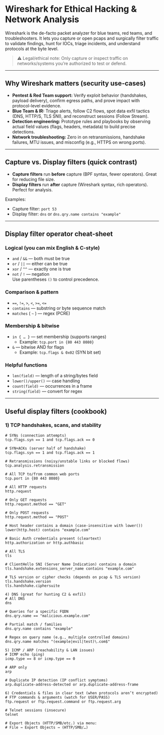 # Wireshark for Ethical Hacking & Network Analysis

Wireshark is the de-facto packet analyzer for blue teams, red teams, and troubleshooters. It lets you capture or open pcaps and surgically filter traffic to validate findings, hunt for IOCs, triage incidents, and understand protocols at the byte level.

> ⚠️ Legal/ethical note: Only capture or inspect traffic on networks/systems you’re authorized to test or defend.

---

## Why Wireshark matters (security use-cases)

- **Pentest & Red Team support:** Verify exploit behavior (handshakes, payload delivery), confirm egress paths, and prove impact with protocol-level evidence.  
- **Blue Team & IR:** Triage alerts, follow C2 flows, spot data exfil tactics (DNS, HTTP/S, TLS SNI), and reconstruct sessions (Follow Stream).  
- **Detection engineering:** Prototype rules and playbooks by observing actual field values (flags, headers, metadata) to build precise detections.  
- **Network troubleshooting:** Zero in on retransmissions, handshake failures, MTU issues, and misconfig (e.g., HTTPS on wrong ports).

---

## Capture vs. Display filters (quick contrast)

- **Capture filters** run **before** capture (BPF syntax, fewer operators). Great for reducing file size.  
- **Display filters** run **after** capture (Wireshark syntax, rich operators). Perfect for analysis.

Examples:
- Capture filter: `port 53`  
- Display filter: `dns` or `dns.qry.name contains "example"`

---

## Display filter operator cheat-sheet

### Logical (you can mix English & C-style)
- `and` / `&&` — both must be true  
- `or` / `||` — either can be true  
- `xor` / `^^` — exactly one is true  
- `not` / `!` — negation  
Use parentheses `()` to control precedence.

### Comparison & pattern
- `==`, `!=`, `>`, `<`, `>=`, `<=`
- `contains` — substring or byte sequence match  
- `matches` ( `~` ) — regex (PCRE)

### Membership & bitwise
- `in { … }` — set membership (supports ranges)  
  - Example: `tcp.port in {80 443 8080}`  
- `&` — bitwise AND for flags  
  - Example: `tcp.flags & 0x02` (SYN bit set)

### Helpful functions
- `len(field)` — length of a string/bytes field  
- `lower()/upper()` — case handling  
- `count(field)` — occurrences in a frame  
- `string(field)` — convert for regex

---

## Useful display filters (cookbook)

### 1) TCP handshakes, scans, and stability
```wireshark
# SYNs (connection attempts)
tcp.flags.syn == 1 and tcp.flags.ack == 0

# SYN+ACKs (server half of handshake)
tcp.flags.syn == 1 and tcp.flags.ack == 1

# Retransmissions (noisy/unstable links or blocked flows)
tcp.analysis.retransmission

# All TCP to/from common web ports
tcp.port in {80 443 8080}

# All HTTP requests
http.request

# Only GET requests
http.request.method == "GET"

# Only POST requests
http.request.method == "POST"

# Host header contains a domain (case-insensitive with lower())
lower(http.host) contains "example.com"

# Basic Auth credentials present (cleartext)
http.authorization or http.authbasic

# All TLS
tls

# ClientHello SNI (Server Name Indication) contains a domain
tls.handshake.extensions_server_name contains "example.com"

# TLS version or cipher checks (depends on pcap & TLS version)
tls.handshake.version
tls.handshake.ciphersuite

4) DNS (great for hunting C2 & exfil)
# All DNS
dns

# Queries for a specific FQDN
dns.qry.name == "malicious.example.com"

# Partial match / families
dns.qry.name contains "example"

# Regex on query name (e.g., multiple controlled domains)
dns.qry.name matches "(example|evil|test)\.com$"

5) ICMP / ARP (reachability & LAN issues)
# ICMP echo (ping)
icmp.type == 8 or icmp.type == 0

# ARP only
arp

# Duplicate IP detection (IP conflict symptoms)
arp.duplicate-address-detected or arp.duplicate-address-frame

6) Credentials & files in clear text (when protocols aren’t encrypted)
# FTP commands & arguments (watch for USER/PASS)
ftp.request or ftp.request.command or ftp.request.arg

# Telnet sessions (insecure)
telnet

# Export Objects (HTTP/SMB/etc.) via menu:
# File → Export Objects → (HTTP/SMB/…)
